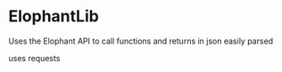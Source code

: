 ElophantLib
===========

Uses the Elophant API to call functions and returns in json easily parsed

uses requests 
